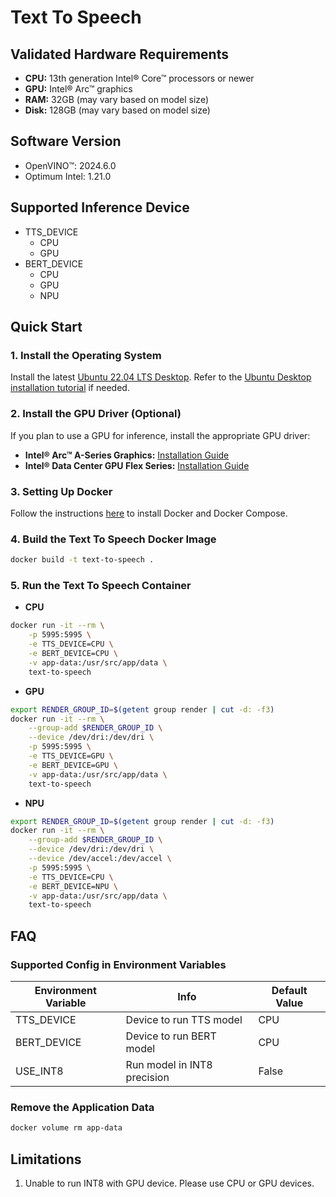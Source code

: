 # Text To Speech

## Validated Hardware Requirements
- **CPU:** 13th generation Intel® Core™ processors or newer
- **GPU:** Intel® Arc™ graphics
- **RAM:** 32GB (may vary based on model size)
- **Disk:** 128GB (may vary based on model size)

## Software Version
* OpenVINO™: 2024.6.0
* Optimum Intel: 1.21.0

## Supported Inference Device
* TTS_DEVICE
  - CPU
  - GPU
* BERT_DEVICE
  - CPU
  - GPU
  - NPU

## Quick Start
### 1. Install the Operating System
Install the latest [Ubuntu 22.04 LTS Desktop](https://releases.ubuntu.com/jammy/). Refer to the [Ubuntu Desktop installation tutorial](https://ubuntu.com/tutorials/install-ubuntu-desktop#1-overview) if needed.

### 2. Install the GPU Driver (Optional)
If you plan to use a GPU for inference, install the appropriate GPU driver:
- **Intel® Arc™ A-Series Graphics:** [Installation Guide](https://github.com/intel/edge-developer-kit-reference-scripts/tree/main/gpu/arc/dg2)
- **Intel® Data Center GPU Flex Series:** [Installation Guide](https://github.com/intel/edge-developer-kit-reference-scripts/tree/main/gpu/flex/ats)

### 3. Setting Up Docker
Follow the instructions [here](https://docs.docker.com/engine/install/) to install Docker and Docker Compose.

### 4. Build the Text To Speech Docker Image
```bash
docker build -t text-to-speech .
```

### 5. Run the Text To Speech Container
* **CPU**
```bash
docker run -it --rm \
    -p 5995:5995 \
    -e TTS_DEVICE=CPU \
    -e BERT_DEVICE=CPU \
    -v app-data:/usr/src/app/data \
    text-to-speech
```

* **GPU**
```bash
export RENDER_GROUP_ID=$(getent group render | cut -d: -f3)
docker run -it --rm \
    --group-add $RENDER_GROUP_ID \
    --device /dev/dri:/dev/dri \
    -p 5995:5995 \
    -e TTS_DEVICE=GPU \
    -e BERT_DEVICE=GPU \
    -v app-data:/usr/src/app/data \
    text-to-speech
```

* **NPU**
```bash
export RENDER_GROUP_ID=$(getent group render | cut -d: -f3)
docker run -it --rm \
    --group-add $RENDER_GROUP_ID \
    --device /dev/dri:/dev/dri \
    --device /dev/accel:/dev/accel \
    -p 5995:5995 \
    -e TTS_DEVICE=CPU \
    -e BERT_DEVICE=NPU \
    -v app-data:/usr/src/app/data \
    text-to-speech
```

## FAQ
### Supported Config in Environment Variables
| Environment Variable | Info                        | Default Value |
|----------------------|-----------------------------|---------------|
| TTS_DEVICE           | Device to run TTS model     | CPU           |
| BERT_DEVICE          | Device to run BERT model    | CPU           |
| USE_INT8             | Run model in INT8 precision | False         |

### Remove the Application Data
```bash
docker volume rm app-data
```

## Limitations
1. Unable to run INT8 with GPU device. Please use CPU or GPU devices.
